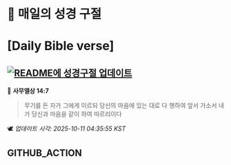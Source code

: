 # 🙏 매일의 성경 구절
# [Daily Bible verse]
## [![README에 성경구절 업데이트](https://github.com/DONGSUKA/first_test/actions/workflows/update-readme-bible.yml/badge.svg)](https://github.com/DONGSUKA/first_test/actions/workflows/update-readme-bible.yml)
<!-- START_BIBLE_VERSE -->
📖 **사무엘상 14:7**
> 무기를 든 자가 그에게 이르되 당신의 마음에 있는 대로 다 행하여 앞서 가소서 내가 당신과 마음을 같이 하여 따르리이다

🕊️ _업데이트 시각: 2025-10-11 04:35:55 KST_
  <!-- END_BIBLE_VERSE -->
## GITHUB_ACTION
